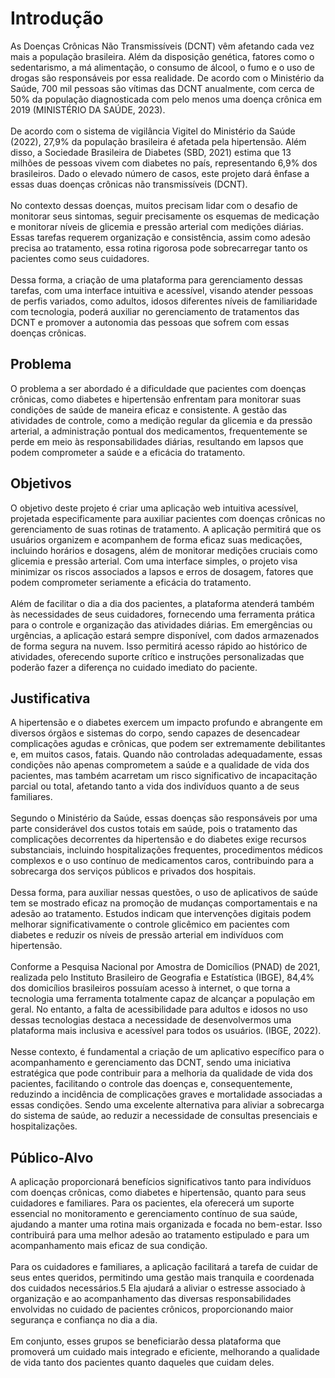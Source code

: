 # Introdução

As Doenças Crônicas Não Transmissíveis (DCNT) vêm afetando cada vez mais a
população brasileira. Além da disposição genética, fatores como o sedentarismo, a má
alimentação, o consumo de álcool, o fumo e o uso de drogas são responsáveis por essa
realidade. De acordo com o Ministério da Saúde, 700 mil pessoas são vítimas das DCNT
anualmente, com cerca de 50% da população diagnosticada com pelo menos uma doença
crônica em 2019 (MINISTÉRIO DA SAÚDE, 2023).<br><br>
De acordo com o sistema de vigilância Vigitel do Ministério da Saúde (2022), 27,9% da
população brasileira é afetada pela hipertensão. Além disso, a Sociedade Brasileira de
Diabetes (SBD, 2021) estima que 13 milhões de pessoas vivem com diabetes no país,
representando 6,9% dos brasileiros. Dado o elevado número de casos, este projeto dará
ênfase a essas duas doenças crônicas não transmissíveis (DCNT).<br><br>
No contexto dessas doenças, muitos precisam lidar com o desafio de monitorar seus
sintomas, seguir precisamente os esquemas de medicação e monitorar níveis de glicemia e
pressão arterial com medições diárias. Essas tarefas requerem organização e consistência,
assim como adesão precisa ao tratamento, essa rotina rigorosa pode sobrecarregar tanto os
pacientes como seus cuidadores.<br><br>
Dessa forma, a criação de uma plataforma para gerenciamento dessas tarefas, com uma
interface intuitiva e acessível, visando atender pessoas de perfis variados, como adultos,
idosos diferentes níveis de familiaridade com tecnologia, poderá auxiliar no gerenciamento
de tratamentos das DCNT e promover a autonomia das pessoas que sofrem com essas
doenças crônicas.

## Problema

O problema a ser abordado é a dificuldade que pacientes com doenças crônicas, como
diabetes e hipertensão enfrentam para monitorar suas condições de saúde de maneira
eficaz e consistente. A gestão das atividades de controle, como a medição regular da
glicemia e da pressão arterial, a administração pontual dos medicamentos, frequentemente
se perde em meio às responsabilidades diárias, resultando em lapsos que podem
comprometer a saúde e a eficácia do tratamento.


## Objetivos

O objetivo deste projeto é criar uma aplicação web intuitiva acessível, projetada
especificamente para auxiliar pacientes com doenças crônicas no gerenciamento de suas
rotinas de tratamento. A aplicação permitirá que os usuários organizem e acompanhem de
forma eficaz suas medicações, incluindo horários e dosagens, além de monitorar medições
cruciais como glicemia e pressão arterial. Com uma interface simples, o projeto visa
minimizar os riscos associados a lapsos e erros de dosagem, fatores que podem
comprometer seriamente a eficácia do tratamento.<br><br>
Além de facilitar o dia a dia dos pacientes, a plataforma atenderá também às necessidades
de seus cuidadores, fornecendo uma ferramenta prática para o controle e organização das
atividades diárias. Em emergências ou urgências, a aplicação estará sempre disponível,
com dados armazenados de forma segura na nuvem. Isso permitirá acesso rápido ao
histórico de atividades, oferecendo suporte crítico e instruções personalizadas que poderão
fazer a diferença no cuidado imediato do paciente.

## Justificativa

A hipertensão e o diabetes exercem um impacto profundo e abrangente em diversos órgãos
e sistemas do corpo, sendo capazes de desencadear complicações agudas e crônicas, que
podem ser extremamente debilitantes e, em muitos casos, fatais. Quando não controladas
adequadamente, essas condições não apenas comprometem a saúde e a qualidade de vida
dos pacientes, mas também acarretam um risco significativo de incapacitação parcial ou
total, afetando tanto a vida dos indivíduos quanto a de seus familiares.<br><br>
Segundo o Ministério da Saúde, essas doenças são responsáveis por uma parte
considerável dos custos totais em saúde, pois o tratamento das complicações decorrentes
da hipertensão e do diabetes exige recursos substanciais, incluindo hospitalizações
frequentes, procedimentos médicos complexos e o uso contínuo de medicamentos caros,
contribuindo para a sobrecarga dos serviços públicos e privados dos hospitais.<br><br>
Dessa forma, para auxiliar nessas questões, o uso de aplicativos de saúde tem se mostrado
eficaz na promoção de mudanças comportamentais e na adesão ao tratamento. Estudos
indicam que intervenções digitais podem melhorar significativamente o controle glicêmico
em pacientes com diabetes e reduzir os níveis de pressão arterial em indivíduos com
hipertensão.<br><br>
Conforme a Pesquisa Nacional por Amostra de Domicílios (PNAD) de 2021, realizada pelo
Instituto Brasileiro de Geografia e Estatística (IBGE), 84,4% dos domicílios brasileiros
possuíam acesso à internet, o que torna a tecnologia uma ferramenta totalmente capaz de
alcançar a população em geral. No entanto, a falta de acessibilidade para adultos e idosos
no uso dessas tecnologias destaca a necessidade de desenvolvermos uma plataforma mais
inclusiva e acessível para todos os usuários. (IBGE, 2022).<br><br>
Nesse contexto, é fundamental a criação de um aplicativo específico para o
acompanhamento e gerenciamento das DCNT, sendo uma iniciativa estratégica que pode
contribuir para a melhoria da qualidade de vida dos pacientes, facilitando o controle das
doenças e, consequentemente, reduzindo a incidência de complicações graves e
mortalidade associadas a essas condições. Sendo uma excelente alternativa para aliviar a
sobrecarga do sistema de saúde, ao reduzir a necessidade de consultas presenciais e
hospitalizações.

## Público-Alvo

A aplicação proporcionará benefícios significativos tanto para indivíduos com doenças
crônicas, como diabetes e hipertensão, quanto para seus cuidadores e familiares. Para os
pacientes, ela oferecerá um suporte essencial no monitoramento e gerenciamento contínuo
de sua saúde, ajudando a manter uma rotina mais organizada e focada no bem-estar. Isso
contribuirá para uma melhor adesão ao tratamento estipulado e para um acompanhamento
mais eficaz de sua condição.<br><br>
Para os cuidadores e familiares, a aplicação facilitará a tarefa de cuidar de seus entes
queridos, permitindo uma gestão mais tranquila e coordenada dos cuidados necessários.5
Ela ajudará a aliviar o estresse associado à organização e ao acompanhamento das
diversas responsabilidades envolvidas no cuidado de pacientes crônicos, proporcionando
maior segurança e confiança no dia a dia.<br><br>
Em conjunto, esses grupos se beneficiarão dessa plataforma que promoverá um cuidado
mais integrado e eficiente, melhorando a qualidade de vida tanto dos pacientes quanto
daqueles que cuidam deles.

